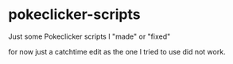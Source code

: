 # pokeclicker-scripts
Just some Pokeclicker scripts I "made" or "fixed"


for now just a catchtime edit as the one I tried to use did not work.
